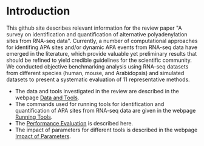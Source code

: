 Introduction
====================
This github site describes relevant information for the review paper "A survey on identification and quantification of alternative polyadenylation sites from RNA-seq data". Currently, a number of computational approaches for identifing APA sites and/or dynamic APA events from RNA-seq data have emerged in the literature, which provide valuable yet preliminary results that should be refined to yield credible guidelines for the scientific community. We conducted objective benchmarking analysis using RNA-seq datasets from different species (human, mouse, and Arabidopsis) and simulated datasets to present a systematic evaluation of 11 representative methods.  
* The data and tools investigated in the review are described in the webpage [Data and Tools](https://github.com/BMILAB/APAsurvey/blob/master/Data%20and%20Tools.md).  
* The commands used for running tools for identification and quantification of APA sites from RNA-seq data are given in the webpage [Running Tools](https://github.com/BMILAB/APAsurvey/blob/master/Running%20Tools.md).  
* The [Performance Evaluation]() is described here.  
* The impact of parameters for different tools is described in the webpage [Impact of Parameters](https://github.com/BMILAB/APAsurvey/blob/master/Impact%20of%20Parameters.md).   
